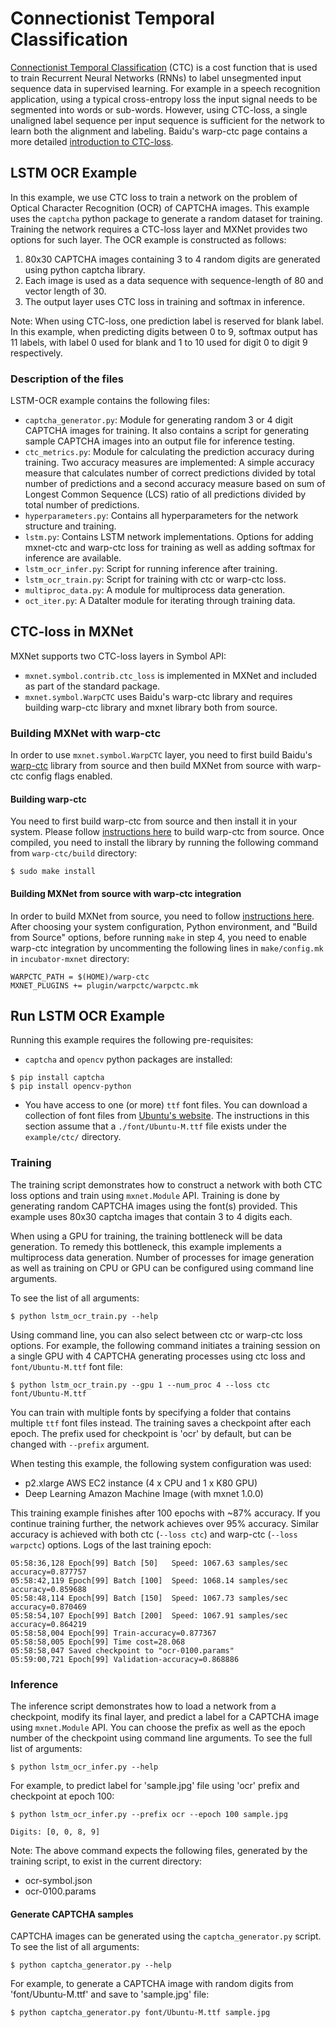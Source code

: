 # Connectionist Temporal Classification

[Connectionist Temporal Classification](https://www.cs.toronto.edu/~graves/icml_2006.pdf) (CTC) is a cost function that is used to train Recurrent Neural Networks (RNNs) to label unsegmented input sequence data in supervised learning. For example in a speech recognition application, using a typical cross-entropy loss the input signal needs to be segmented into words or sub-words. However, using CTC-loss, a single unaligned label sequence per input sequence is sufficient for the network to learn both the alignment and labeling. Baidu's warp-ctc page contains a more detailed [introduction to CTC-loss](https://github.com/baidu-research/warp-ctc#introduction).

## LSTM OCR Example
In this example, we use CTC loss to train a network on the problem of Optical Character Recognition (OCR) of CAPTCHA images. This example uses the `captcha` python package to generate a random dataset for training. Training the network requires a CTC-loss layer and MXNet provides two options for such layer. The OCR example is constructed as follows:

1. 80x30 CAPTCHA images containing 3 to 4 random digits are generated using python captcha library.
2. Each image is used as a data sequence with sequence-length of 80 and vector length of 30.
3. The output layer uses CTC loss in training and softmax in inference.

Note: When using CTC-loss, one prediction label is reserved for blank label. In this example, when predicting digits between 0 to 9, softmax output has 11 labels, with label 0 used for blank and 1 to 10 used for digit 0 to digit 9 respectively.

### Description of the files
LSTM-OCR example contains the following files:
* `captcha_generator.py`: Module for generating random 3 or 4 digit CAPTCHA images for training. It also contains a script for generating sample CAPTCHA images into an output file for inference testing.
* `ctc_metrics.py`: Module for calculating the prediction accuracy during training. Two accuracy measures are implemented: A simple accuracy measure that calculates number of correct predictions divided by total number of predictions and a second accuracy measure based on sum of Longest Common Sequence (LCS) ratio of all predictions divided by total number of predictions.
* `hyperparameters.py`: Contains all hyperparameters for the network structure and training.
* `lstm.py`: Contains LSTM network implementations. Options for adding mxnet-ctc and warp-ctc loss for training as well as adding softmax for inference are available.
* `lstm_ocr_infer.py`: Script for running inference after training.
* `lstm_ocr_train.py`: Script for training with ctc or warp-ctc loss.
* `multiproc_data.py`: A module for multiprocess data generation.
* `oct_iter.py`: A DataIter module for iterating through training data.

## CTC-loss in MXNet
MXNet supports two CTC-loss layers in Symbol API:

* `mxnet.symbol.contrib.ctc_loss` is implemented in MXNet and included as part of the standard package.
* `mxnet.symbol.WarpCTC` uses Baidu's warp-ctc library and requires building warp-ctc library and mxnet library both from source.

### Building MXNet with warp-ctc
In order to use `mxnet.symbol.WarpCTC` layer, you need to first build Baidu's [warp-ctc](https://github.com/baidu-research/warp-ctc) library from source and then build MXNet from source with warp-ctc config flags enabled.

#### Building warp-ctc
You need to first build warp-ctc from source and then install it in your system. Please follow [instructions here](https://github.com/baidu-research/warp-ctc#compilation) to build warp-ctc from source. Once compiled, you need to install the library by running the following command from `warp-ctc/build` directory:
```
$ sudo make install
```

#### Building MXNet from source with warp-ctc integration
In order to build MXNet from source, you need to follow [instructions here](http://mxnet.incubator.apache.org/install/index.html). After choosing your system configuration, Python environment, and "Build from Source" options, before running `make` in step 4, you need to enable warp-ctc integration by uncommenting the following lines in `make/config.mk` in `incubator-mxnet` directory:
```
WARPCTC_PATH = $(HOME)/warp-ctc
MXNET_PLUGINS += plugin/warpctc/warpctc.mk
```

## Run LSTM OCR Example
Running this example requires the following pre-requisites:
* `captcha` and `opencv` python packages are installed:
```
$ pip install captcha
$ pip install opencv-python
```
* You have access to one (or more) `ttf` font files. You can download a collection of font files from [Ubuntu's website](https://design.ubuntu.com/font/). The instructions in this section assume that a `./font/Ubuntu-M.ttf` file exists under the `example/ctc/` directory.

### Training
The training script demonstrates how to construct a network with both CTC loss options and train using `mxnet.Module` API. Training is done by generating random CAPTCHA images using the font(s) provided. This example uses 80x30 captcha images that contain 3 to 4 digits each.

When using a GPU for training, the training bottleneck will be data generation. To remedy this bottleneck, this example implements a multiprocess data generation. Number of processes for image generation as well as training on CPU or GPU can be configured using command line arguments.

To see the list of all arguments:
```
$ python lstm_ocr_train.py --help
```
Using command line, you can also select between ctc or warp-ctc loss options. For example, the following command initiates a training session on a single GPU with 4 CAPTCHA generating processes using ctc loss and `font/Ubuntu-M.ttf` font file:
```
$ python lstm_ocr_train.py --gpu 1 --num_proc 4 --loss ctc font/Ubuntu-M.ttf
```

You can train with multiple fonts by specifying a folder that contains multiple `ttf` font files instead. The training saves a checkpoint after each epoch. The prefix used for checkpoint is 'ocr' by default, but can be changed with `--prefix` argument.

When testing this example, the following system configuration was used:
* p2.xlarge AWS EC2 instance (4 x CPU and 1 x K80 GPU)
* Deep Learning Amazon Machine Image (with mxnet 1.0.0)

This training example finishes after 100 epochs with ~87% accuracy. If you continue training further, the network achieves over 95% accuracy. Similar accuracy is achieved with both ctc (`--loss ctc`) and warp-ctc (`--loss warpctc`) options. Logs of the last training epoch:

```
05:58:36,128 Epoch[99] Batch [50]	Speed: 1067.63 samples/sec	accuracy=0.877757
05:58:42,119 Epoch[99] Batch [100]	Speed: 1068.14 samples/sec	accuracy=0.859688
05:58:48,114 Epoch[99] Batch [150]	Speed: 1067.73 samples/sec	accuracy=0.870469
05:58:54,107 Epoch[99] Batch [200]	Speed: 1067.91 samples/sec	accuracy=0.864219
05:58:58,004 Epoch[99] Train-accuracy=0.877367
05:58:58,005 Epoch[99] Time cost=28.068
05:58:58,047 Saved checkpoint to "ocr-0100.params"
05:59:00,721 Epoch[99] Validation-accuracy=0.868886
```

### Inference
The inference script demonstrates how to load a network from a checkpoint, modify its final layer, and predict a label for a CAPTCHA image using `mxnet.Module` API. You can choose the prefix as well as the epoch number of the checkpoint using command line arguments. To see the full list of arguments:
```
$ python lstm_ocr_infer.py --help
```
For example, to predict label for 'sample.jpg' file using 'ocr' prefix and checkpoint at epoch 100:
```
$ python lstm_ocr_infer.py --prefix ocr --epoch 100 sample.jpg

Digits: [0, 0, 8, 9]
```

Note: The above command expects the following files, generated by the training script, to exist in the current directory:
* ocr-symbol.json
* ocr-0100.params

#### Generate CAPTCHA samples
CAPTCHA images can be generated using the `captcha_generator.py` script. To see the list of all arguments:
```
$ python captcha_generator.py --help
```
For example, to generate a CAPTCHA image with random digits from 'font/Ubuntu-M.ttf' and save to 'sample.jpg' file:
```
$ python captcha_generator.py font/Ubuntu-M.ttf sample.jpg
```
